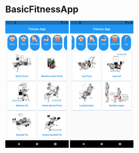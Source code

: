 # BasicFitnessApp

<img src="https://github.com/necatdede/BasicFitnessApp/blob/main/screenshot1.png" width="200" height="400">

<img src="https://github.com/necatdede/BasicFitnessApp/blob/main/screenshot2.png" width="200" height="400">


 
